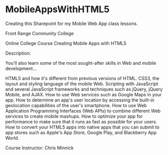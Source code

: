 # MobileAppsWithHTML5
Creating this Sharepoint for my Mobile Web App class lessons.

Front Range Community College

Online College Course
Creating Mobile Apps with HTML5

Description:

You'll also learn some of the most sought-after skills in Web and mobile development...

HTML5 and how it's different from previous versions of HTML.
CSS3, the layout and styling language of the mobile Web.
Scripting with JavaScript and several JavaScript frameworks and techniques such as jQuery, jQuery Mobile, and AJAX.
How to use Web services such as Google Maps in your app.
How to determine an app's user location by accessing the built-in geolocation capabilities of the user's smartphone.
How to use Web Application Programming Interfaces (Web APIs) to combine different Web services to create mobile mashups.
How to optimize your app for performance to make sure that it runs as fast as possible for your users.
How to convert your HTML5 apps into native apps that you can submit to app stores such as Apple's App Store, Google Play, and Blackberry App World.

Course Instructor: Chris Minnick
